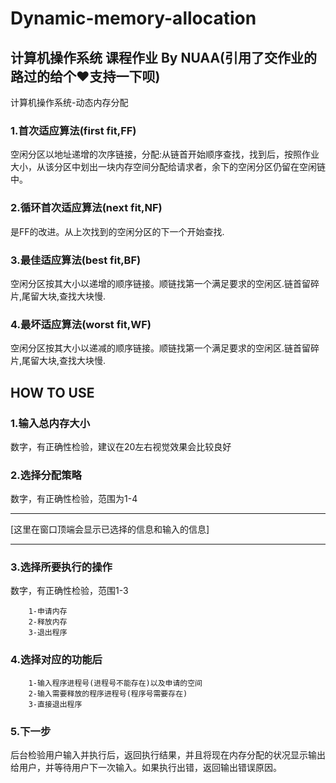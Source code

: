 # Dynamic-memory-allocation
## 计算机操作系统 课程作业 By NUAA(引用了交作业的路过的给个❤支持一下呗)
计算机操作系统-动态内存分配

### 1.首次适应算法(first fit,FF)
空闲分区以地址递增的次序链接，分配:从链首开始顺序查找，找到后，按照作业大小，从该分区中划出一块内存空间分配给请求者，余下的空闲分区仍留在空闲链中。
### 2.循环首次适应算法(next fit,NF)
是FF的改进。从上次找到的空闲分区的下一个开始查找.
### 3.最佳适应算法(best fit,BF)
空闲分区按其大小以递增的顺序链接。顺链找第一个满足要求的空闲区.链首留碎片,尾留大块,查找大块慢.
### 4.最坏适应算法(worst fit,WF)
空闲分区按其大小以递减的顺序链接。顺链找第一个满足要求的空闲区.链首留碎片,尾留大块,查找大块慢.

## HOW TO USE
### 1.输入总内存大小
数字，有正确性检验，建议在20左右视觉效果会比较良好
### 2.选择分配策略
数字，有正确性检验，范围为1-4
***
[这里在窗口顶端会显示已选择的信息和输入的信息]
***
### 3.选择所要执行的操作
数字，有正确性检验，范围1-3
```
    1-申请内存
    2-释放内存
    3-退出程序
```
### 4.选择对应的功能后
```
    1-输入程序进程号(进程号不能存在)以及申请的空间
    2-输入需要释放的程序进程号(程序号需要存在)
    3-直接退出程序
```
### 5.下一步
后台检验用户输入并执行后，返回执行结果，并且将现在内存分配的状况显示输出给用户，并等待用户下一次输入。如果执行出错，返回输出错误原因。
